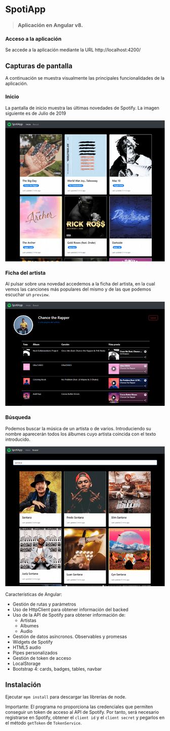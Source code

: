 # SpotiApp
> ### Aplicación en Angular v8.

### Acceso a la aplicación
Se accede a la aplicación mediante la URL http://localhost:4200/ 

## Capturas de pantalla
A continuación se muestra visualmente las principales funcionalidades de la aplicación.

### Inicio
La pantalla de inicio muestra las últimas novedades de Spotify. La imagen siguiente es de Julio de 2019
 
![Inicio](https://github.com/dcolomer/SpotiApp/blob/master/screenshots/1.png)

### Ficha del artista
Al pulsar sobre una novedad accedemos a la ficha del artista, en la cual vemos las canciones más populares del mismo y de las que podemos escuchar un `preview`.
 
![Ficha](https://github.com/dcolomer/SpotiApp/blob/master/screenshots/2.png)

### Búsqueda
Podemos buscar la música de un artista o de varios. Introduciendo su nombre aparecerán todos los álbumes cuyo artista coincida con el texto introducido.
 
![Búsqueda](https://github.com/dcolomer/SpotiApp/blob/master/screenshots/3.png)

Características de Angular:
- Gestión de rutas y parámetros
- Uso de HttpClient para obtener información del backed
- Uso de la API de Spotify para obtener información de:
    - Artistas
    - Albumes
    - Audio
- Gestión de datos asíncronos. Observables y promesas
- Widgets de Spotify
- HTML5 audio
- Pipes personalizados
- Gestión de token de acceso
- LocalStorage
- Bootstrap 4: cards, badges, tables, navbar

## Instalación
Ejecutar `mpm install` para descargar las librerías de node.

Importante: El programa no proporciona las credenciales que permiten conseguir un token de acceso al API de Spotify. Por tanto, será necesario registrarse en Spotify, obtener el `client id` y el `client secret` y pegarlos en el método `getToken` de `TokenService`.
